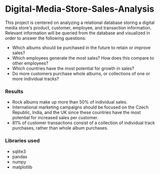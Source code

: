 # Digital-Media-Store-Sales-Analysis
This project is centered on analyzing a relational database storing a digital media store's product, customer, employee, and transaction information. Relevant information will be queried from the database and visualized in order to answer the following questions:
- Which albums should be purchased in the future to retain or improve sales?
- Which employees generate the most sales? How does this compare to other employees?
- Which countries have the most potential for growth in sales?
- Do more customers purchase whole albums, or collections of one or more individual tracks?

### Results
- Rock albums make up more than 50% of individual sales.
- International marketing campaigns should be focused on the Czech Republic, India, and the UK since these countries have the most potential for increased sales per customer.
- 81% of customer transactions consist of a collection of individual track purchases, rather than whole album purchases.

### Libraries used
- sqlite3
- pandas
- numpy
- matplotlib
